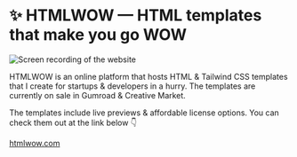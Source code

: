 # ✨ HTMLWOW — HTML templates that make you go WOW

![Screen recording of the website](./assets/screen.gif)

HTMLWOW is an online platform that hosts HTML & Tailwind CSS templates that I create for startups & developers in a hurry. The templates are currently on sale in Gumroad & Creative Market.

The templates include live previews & affordable license options. You can check them out at the link below 👇

[htmlwow.com](https://www.htmlwow.com)
